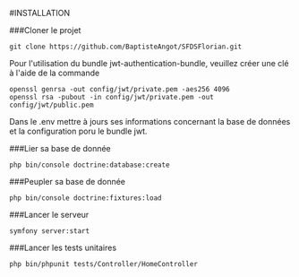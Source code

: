 #INSTALLATION

###Cloner le projet
```
git clone https://github.com/BaptisteAngot/SFDSFlorian.git
```
Pour l'utilisation du bundle jwt-authentication-bundle, veuillez créer une clé à l'aide de la commande

```
openssl genrsa -out config/jwt/private.pem -aes256 4096
openssl rsa -pubout -in config/jwt/private.pem -out config/jwt/public.pem
```
Dans le .env mettre à jours ses informations concernant la base de données et la configuration poru le bundle jwt.

###Lier sa base de donnée
```
php bin/console doctrine:database:create
```

###Peupler sa base de donnée
```
php bin/console doctrine:fixtures:load
```

###Lancer le serveur
```
symfony server:start
```

###Lancer les tests unitaires
```
php bin/phpunit tests/Controller/HomeController
```